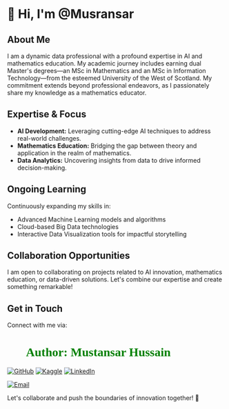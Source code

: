 # 👋 Hi, I'm @Musransar

## About Me
I am a dynamic data professional with a profound expertise in AI and mathematics education. My academic journey includes earning dual Master's degrees—an
MSc in Mathematics and an MSc in Information Technology—from the esteemed University of the West of Scotland. My commitment extends beyond professional
endeavors, as I passionately share my knowledge as a mathematics educator.

## Expertise & Focus
- **AI Development:** Leveraging cutting-edge AI techniques to address real-world challenges.
- **Mathematics Education:** Bridging the gap between theory and application in the realm of mathematics.
- **Data Analytics:** Uncovering insights from data to drive informed decision-making.

## Ongoing Learning
Continuously expanding my skills in:
- Advanced Machine Learning models and algorithms
- Cloud-based Big Data technologies
- Interactive Data Visualization tools for impactful storytelling


## Collaboration Opportunities
I am open to collaborating on projects related to AI innovation, mathematics education, or data-driven solutions. Let's combine our expertise and create something remarkable!

## Get in Touch
Connect with me via:

<h1 style="font-family: 'poppins'; font-weight: bold; color: Green;">👨‍💻Author: Mustansar Hussain </h1>

[![GitHub](https://img.shields.io/badge/GitHub-Profile-blue?style=for-the-badge&logo=github)](https://github.com/Musransar) 
[![Kaggle](https://img.shields.io/badge/Kaggle-Profile-blue?style=for-the-badge&logo=kaggle)](https://www.kaggle.com/mustansarhussain3)
[![LinkedIn](https://img.shields.io/badge/LinkedIn-Profile-blue?style=for-the-badge&logo=linkedin)](https://www.linkedin.com/in/mustansar-hussain/)


[![Email](https://img.shields.io/badge/Email-Contact%20Me-red?style=for-the-badge&logo=email)](mailto:mustansarj123@gmail.com)

Let's collaborate and push the boundaries of innovation together! 🚀
